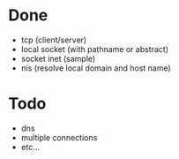 # Done
- tcp (client/server)
- local socket (with pathname or abstract)
- socket inet (sample)
- nis (resolve local domain and host name)

# Todo
- dns
- multiple connections
- etc...